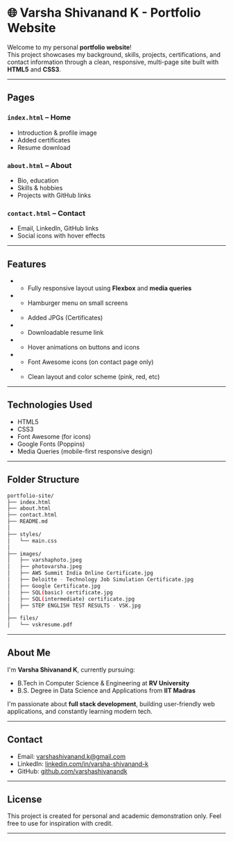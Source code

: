 # 🌐 Varsha Shivanand K - Portfolio Website

Welcome to my personal **portfolio website**!  
This project showcases my background, skills, projects, certifications, and contact information through a clean, responsive, multi-page site built with **HTML5** and **CSS3**.

---

##  Pages

### `index.html` – Home
- Introduction & profile image
- Added certificates
- Resume download

###  `about.html` – About
- Bio, education
- Skills & hobbies
- Projects with GitHub links

###  `contact.html` – Contact
- Email, LinkedIn, GitHub links
- Social icons with hover effects

---

##  Features

- - Fully responsive layout using **Flexbox** and **media queries**
- - Hamburger menu on small screens
- - Added JPGs (Certificates)
- - Downloadable resume link
- - Hover animations on buttons and icons
- - Font Awesome icons (on contact page only)
- - Clean layout and color scheme (pink, red, etc)

---

##  Technologies Used

- HTML5  
- CSS3  
- Font Awesome (for icons)  
- Google Fonts (Poppins)  
- Media Queries (mobile-first responsive design)

---

##  Folder Structure
```bash
portfolio-site/
├── index.html
├── about.html
├── contact.html
├── README.md
│
├── styles/
│   └── main.css
│
├── images/
│   ├── varshaphoto.jpeg
│   ├── photovarsha.jpeg
│   ├── AWS Summit India Online Certificate.jpg
│   ├── Deloitte - Technology Job Simulation Certificate.jpg
│   ├── Google Certificate.jpg
│   ├── SQL(basic) certificate.jpg
│   ├── SQL(intermediate) certificate.jpg
│   ├── STEP ENGLISH TEST RESULTS - VSK.jpg
│
├── files/
│   └── vskresume.pdf

```

---

##  About Me

I'm **Varsha Shivanand K**, currently pursuing:
-  B.Tech in Computer Science & Engineering at **RV University**
-  B.S. Degree in Data Science and Applications from **IIT Madras**

I'm passionate about **full stack development**, building user-friendly web applications, and constantly learning modern tech.

---

##  Contact

-  Email: [varshashivanand.k@gmail.com](mailto:varshashivanand.k@gmail.com)  
-  LinkedIn: [linkedin.com/in/varsha-shivanand-k](https://www.linkedin.com/in/varsha-shivanand-k/)  
-  GitHub: [github.com/varshashivanandk](https://github.com/varshashivanandk)

---

##  License

This project is created for personal and academic demonstration only. Feel free to use for inspiration with credit.

---

